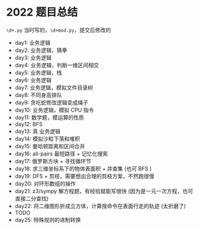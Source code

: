 # 2022 题目总结

`\d+.py` 当时写的，`\d+mod.py`，提交后修改的

- day1: 业务逻辑
- day2: 业务逻辑，猜拳
- day3: 业务逻辑
- day4: 业务逻辑，判断一维区间相交
- day5: 业务逻辑，栈
- day6: 业务逻辑
- day7: 业务逻辑，模拟文件目录树
- day8: 不同身高排队
- day9: 贪吃蛇修改逻辑变成绳子
- day10: 业务逻辑，模拟 CPU 指令
- day11: 数学题，模运算的性质
- day12: BFS
- day13: 真 业务逻辑
- day14: 模拟沙粒下落和堆积
- day15: 曼哈顿距离和区间合并
- day16: all-pairs 最短路径 + 记忆化搜索
- day17: 俄罗斯方块 + 寻找循环节
- day18: 求三维坐标系下的物体表面积 + 并查集 (也可 BFS )
- day19: DFS + 剪枝，需要想出合理的剪枝方案，不然跑很慢
- day20: 对环形数组的操作
- day21: z3/sympy 解方程题，有经验就能写很快 (因为是一元一次方程，也可直接二分查找)
- day22: 将二维图形折成立方体，计算按命令在表面行走的轨迹 (太折磨了)
- TODO
- day25: 特殊规则的进制转换

